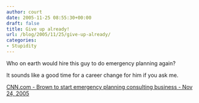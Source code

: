 ```yaml
---
author: court
date: 2005-11-25 08:55:30+00:00
draft: false
title: Give up already!
url: /blog/2005/11/25/give-up-already/
categories:
- Stupidity
---
```


Who on earth would hire this guy to do emergency planning again?

It sounds like a good time for a career change for him if you ask me.

[CNN.com - Brown to start emergency planning consulting business - Nov 24, 2005](http://www.cnn.com/2005/US/11/24/brown.consultant.ap/index.html?section=cnn_topstories)
